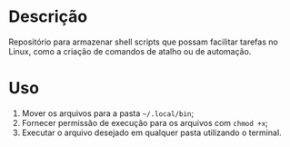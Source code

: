 # Descrição

Repositório para armazenar shell scripts que possam facilitar tarefas no Linux, como a criação de comandos de atalho ou de automação.

# Uso

1. Mover os arquivos para a pasta `~/.local/bin`;
2. Fornecer permissão de execução para os arquivos com `chmod +x`;
3. Executar o arquivo desejado em qualquer pasta utilizando o terminal.
